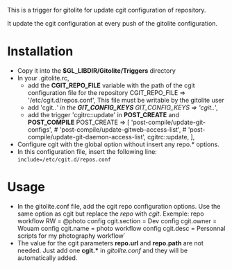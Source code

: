This is a trigger for gitolite for update cgit configuration of repository.

It update the cgit configuration at every push of the gitolite configuration.


Installation
============
* Copy it into the __$GL_LIBDIR/Gitolite/Triggers__ directory
* In your .gitolite.rc,
    * add the __CGIT_REPO_FILE__ variable with the path of the cgit 
      configuration file for the repository
        CGIT_REPO_FILE              => '/etc/cgit.d/repos.conf',
      This file must be writable by the gitolite user
    * add 'cgit\..*' in the __GIT_CONFIG_KEYS__
        GIT_CONFIG_KEYS             =>  'cgit\..*',
    * add the trigger 'cgitrc::update' in __POST_CREATE__ and __POST_COMPILE__
        POST_CREATE                 =>
            [
                'post-compile/update-git-configs',
                # 'post-compile/update-gitweb-access-list',
                # 'post-compile/update-git-daemon-access-list',
                cgitrc::update,
            ],
* Configure cgit with the global option without insert any repo.\* options.
* In this configuration file, insert the following line:
  `include=/etc/cgit.d/repos.conf`

Usage
=====

* In the gitolite.conf file, add the cgit repo configuration options. Use the
  same option as cgit but replace the _repo_ with _cgit_. Exemple:
        repo workflow
           RW                    = @photo
           config cgit.section   = Dev
           config cgit.owner     = Wouam
           config cgit.name      = photo workflow
           config cgit.desc      = Personnal scripts for my photography workflow`
* The value for the cgit parameters __repo.url__ and __repo.path__ are not
  needed. Just add one __cgit.*__ in _gitolite.conf_ and they will be
  automatically added.


